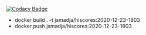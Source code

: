 
[![Codacy Badge](https://api.codacy.com/project/badge/Grade/15fc9f6b71514e76a6acfd6967f2f99a)](https://app.codacy.com/gh/jsmadja/hiscores?utm_source=github.com&utm_medium=referral&utm_content=jsmadja/hiscores&utm_campaign=Badge_Grade)

- docker build . -t jsmadja/hiscores:2020-12-23-1803
- docker push jsmadja/hiscores:2020-12-23-1803


